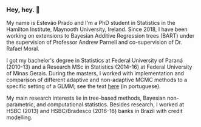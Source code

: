 ### Hey, hey. 👋

My name is Estevão Prado and I'm a PhD student in Statistics in the Hamilton Institute, Maynooth University, Ireland. Since 2018, I have been working on extensions to Bayesian Additive Regression trees (BART) under the supervision of Professor Andrew Parnell and co-supervision of Dr. Rafael Moral.

I got my bachelor's degree in Statistics at Federal University of Paraná (2010-13) and a Research MSc in Statistics (2014-16) at Federal University of Minas Gerais. During the masters, I worked with implementation and comparison of different adaptive and non-adaptive MCMC methods to a specific setting of a GLMM; see the text [here](https://repositorio.ufmg.br/bitstream/1843/BUBD-A9ZGXY/1/principal.pdf) (in portuguese).

My main research interests lie in tree-based methods, Bayesian non-parametric, and computational statistics. Besides research, I worked at HSBC (2013) and HSBC/Bradesco (2016-18) banks in Brazil with credit modelling. 

<!--
bla bla bla
-->
